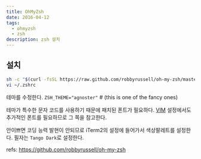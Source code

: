 ```yaml
---
title: OhMyZsh
date: 2016-04-12
tags: 
  - ohmyzsh
  - zsh
description: zsh 설치
---
```


## 설치 

``` bash
sh -c "$(curl -fsSL https://raw.github.com/robbyrussell/oh-my-zsh/master/tools/install.sh)"
vi ~/.zshrc
```

테마를 수정한다.
`ZSH_THEME="agnoster"` # (this is one of the fancy ones)

테마가 특수한 문자 코드를 사용하기 때문에 패치된 폰트가 필요하다. [VIM](posts/2016/nvim/) 설정에서도 추가적인 폰트를 필요하므로 그 쪽을 참고한다.

안이쁘면 코딩 능력 발현이 안되므로 iTerm2의 설정에 들어가서 색상팔레트를 설정한다. 필자는 `Tango Dark`로 설정한다.

refs:
<https://github.com/robbyrussell/oh-my-zsh>
